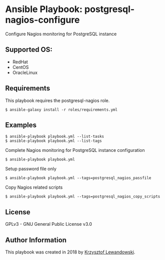 Ansible Playbook: postgresql-nagios-configure
=============================================

Configure Nagios monitoring for PostgreSQL instance

Supported OS:
-------------
* RedHat
* CentOS
* OracleLinux

Requirements
------------

This playbook requires the postgresql-nagios role.

`$ ansible-galaxy install -r roles/requirements.yml`

Examples
--------

    $ ansible-playbook playbook.yml --list-tasks
    $ ansible-playbook playbook.yml --list-tags

Complete Nagios monitoring for PostgreSQL instance configuration

    $ ansible-playbook playbook.yml

Setup password file only

    $ ansible-playbook playbook.yml --tags=postgresql_nagios_passfile

Copy Nagios related scripts

    $ ansible-playbook playbook.yml --tags=postgresql_nagios_copy_scripts

	
License
-------

GPLv3 - GNU General Public License v3.0

Author Information
------------------

This playbook was created in 2018 by [Krzysztof Lewandowski](mailto:Krzysztof.Lewandowski@fastmail.fm).


